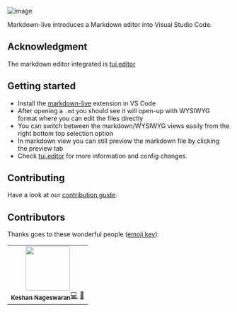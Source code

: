 ![image](https://i.ibb.co/XJ63XSX/banner.png)

Markdown-live introduces a Markdown editor into Visual Studio Code.

## Acknowledgment

The markdown editor integrated is [tui.editor](https://github.com/nhn/tui.editor)

## Getting started

- Install the [markdown-live](https://marketplace.visualstudio.com/items?itemName=keshshan.markdown-live) extension in VS Code
- After opening a `.md` you should see it will open-up with WYSIWYG format where you can edit the files directly
- You can switch between the markdown/WYSIWYG views easily from the right bottom top selection option
- In markdown view you can still preview the markdown file by clicking the preview tab
- Check [tui.editor](https://github.com/nhn/tui.editor) for more information and config changes.

## Contributing

Have a look at our [contribution guide](./contributing.md).

## Contributors

Thanks goes to these wonderful people ([emoji key](https://allcontributors.org/docs/en/emoji-key)):

<table><tbody><tr><td align="center"><a href="http://keshShan.github.io"><img src="https://avatars3.githubusercontent.com/u/12506034?v=4" width="100px;" alt=""><br>
<sub><b>Keshan Nageswaran</b></sub></a><a href="https://github.com/KeshShan/semantic-live/commits?author=keshshan" title="Code">💻</a> <a href="#design-keshshan" title="Design">🎨</a></td></tr></tbody></table>
